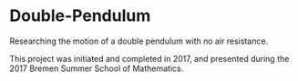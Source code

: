 # Double-Pendulum
Researching the motion of a double pendulum with no air resistance.

This project was initiated and completed in 2017, and presented during the 2017 Bremen Summer School of Mathematics.
